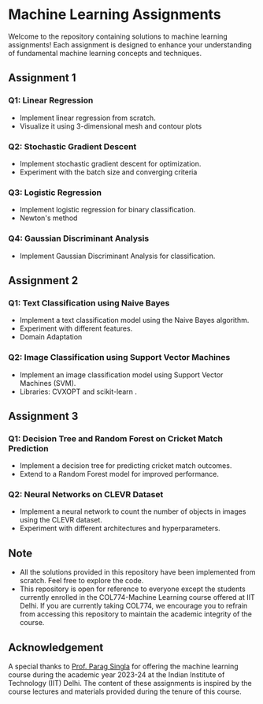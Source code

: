 # Machine Learning Assignments

Welcome to the repository containing solutions to machine learning assignments! Each assignment is designed to enhance your understanding of fundamental machine learning concepts and techniques.

## Assignment 1

### Q1: Linear Regression
- Implement linear regression from scratch.
- Visualize it using 3-dimensional mesh and contour plots 

### Q2: Stochastic Gradient Descent
- Implement stochastic gradient descent for optimization.
- Experiment with the batch size and converging criteria

### Q3: Logistic Regression
- Implement logistic regression for binary classification.
- Newton's method

### Q4: Gaussian Discriminant Analysis
- Implement Gaussian Discriminant Analysis for classification.

## Assignment 2

### Q1: Text Classification using Naive Bayes
- Implement a text classification model using the Naive Bayes algorithm.
- Experiment with different features.
- Domain Adaptation

### Q2: Image Classification using Support Vector Machines
- Implement an image classification model using Support Vector Machines (SVM).
- Libraries: CVXOPT and scikit-learn .

## Assignment 3

### Q1: Decision Tree and Random Forest on Cricket Match Prediction
- Implement a decision tree for predicting cricket match outcomes.
- Extend to a Random Forest model for improved performance.

### Q2: Neural Networks on CLEVR Dataset
- Implement a neural network to count the number of objects in images using the CLEVR dataset.
- Experiment with different architectures and hyperparameters.

## Note

- All the solutions provided in this repository have been implemented from scratch. Feel free to explore the code.
- This repository is open for reference to everyone except the students currently enrolled in the COL774-Machine Learning course offered at IIT Delhi. If you are currently taking COL774, we encourage you to refrain from accessing this repository to maintain the academic integrity of the course.

## Acknowledgement

A special thanks to [Prof. Parag Singla](https://www.cse.iitd.ac.in/~parags/teaching.html) for offering the machine learning course during the academic year 2023-24 at the Indian Institute of Technology (IIT) Delhi. The content of these assignments is inspired by the course lectures and materials provided during the tenure of this course.

